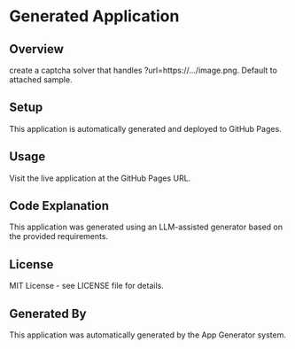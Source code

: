 # Generated Application

## Overview
create a captcha solver that handles ?url=https://.../image.png. Default to attached sample.

## Setup
This application is automatically generated and deployed to GitHub Pages.

## Usage
Visit the live application at the GitHub Pages URL.

## Code Explanation
This application was generated using an LLM-assisted generator based on the provided requirements.

## License
MIT License - see LICENSE file for details.

## Generated By
This application was automatically generated by the App Generator system.
